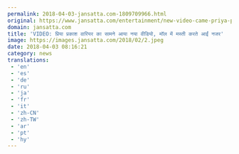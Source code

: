 ```yaml
---
permalink: 2018-04-03-jansatta.com-1809709966.html
original: https://www.jansatta.com/entertainment/new-video-came-priya-prakash-warriar-came-mall-watch-video/620260/
domain: jansatta.com
title: 'VIDEO: प्रिया प्रकाश वारियर का सामने आया नया वीडियो, मॉल में मस्ती करते आईं नजर'
image: https://images.jansatta.com/2018/02/2.jpeg
date: 2018-04-03 08:16:21
category: news
translations: 
 - 'en'
 - 'es'
 - 'de'
 - 'ru'
 - 'ja'
 - 'fr'
 - 'it'
 - 'zh-CN'
 - 'zh-TW'
 - 'ar'
 - 'pt'
 - 'hy'
---
```


